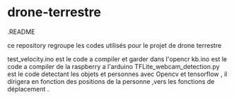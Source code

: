 # drone-terrestre

.README

ce repository regroupe les codes utilisés pour le projet de drone terrestre 

test_velocity.ino est le code a compiler et garder dans l'opencr 
kb.ino est le code a compiler de la raspberry a l'arduino
TFLite_webcam_detection.py est le code detectant les objets et personnes avec Opencv et tensorflow ,
il dirigera en fonction des positions de la personne ,vers les fonctions de déplacement .

